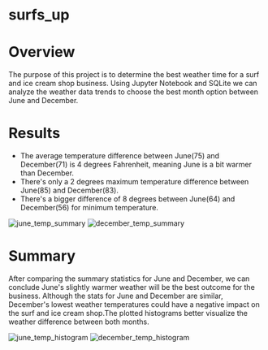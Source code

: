 # surfs_up
# Overview
The purpose of this project is to determine the best weather time for a surf and ice cream shop business. Using Jupyter Notebook and SQLite we can analyze the weather data trends to choose the best month option between June and December. 

# Results
- The average temperature difference between June(75) and December(71) is 4 degrees Fahrenheit, meaning June is a bit warmer than December.
- There's only a 2 degrees maximum temperature difference between June(85) and December(83).
- There's a bigger difference of 8 degrees between June(64) and December(56) for minimum temperature.

![june_temp_summary](https://user-images.githubusercontent.com/106359564/212190342-b8eb5f1e-1b30-4570-9b02-96426707a3da.png) ![december_temp_summary](https://user-images.githubusercontent.com/106359564/212190463-06681368-9780-461d-947c-e68463881d51.png)

# Summary
After comparing the summary statistics for June and December, we can conclude June's slightly warmer weather will be the best outcome for the business. Although the stats for June and December are similar, December's lowest weather temperatures could have a negative impact on the surf and ice cream shop.The plotted histograms better visualize the weather difference between both months.

![june_temp_histogram](https://user-images.githubusercontent.com/106359564/212193426-df65dab4-5f66-446b-acda-eb36777e4633.png) ![december_temp_histogram](https://user-images.githubusercontent.com/106359564/212193437-3913bf39-b08f-402e-b27c-eef69ad473b1.png)
